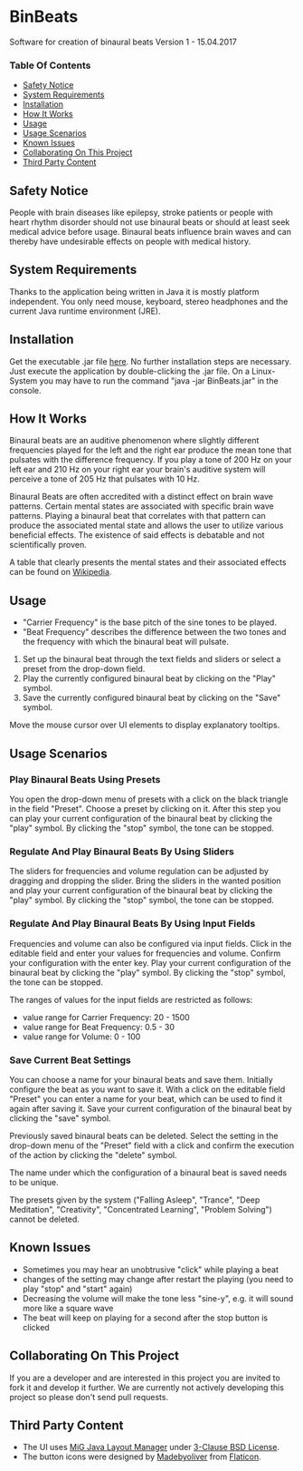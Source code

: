 # BinBeats
Software for creation of binaural beats
Version 1 - 15.04.2017 


### Table Of Contents

- [Safety Notice](#safety-notice)
- [System Requirements](#system-requirements)
- [Installation](#installation)
- [How It Works](#how-it-works)
- [Usage](#usage)
- [Usage Scenarios](#usage-scenarios)
- [Known Issues](#known-issues)
- [Collaborating On This Project](#collaborating-on-this-project)
- [Third Party Content](#third-party-content)

## Safety Notice
People with brain diseases like epilepsy, stroke patients or people with heart rhythm disorder should not use binaural beats or should at least seek medical advice before usage. Binaural beats influence brain waves and can thereby have undesirable effects on people with medical history.

## System Requirements
Thanks to the application being written in Java it is mostly platform independent. You only need mouse, keyboard, stereo headphones and the current Java runtime environment (JRE).

## Installation
Get the executable .jar file [here](https://github.com/AlexNitter/BinBeats/raw/master/build/BinBeats.jar). No further installation steps are necessary. Just execute the application by double-clicking the .jar file. On a Linux-System you may have to run the command "java -jar BinBeats.jar" in the console.

## How It Works
Binaural beats are an auditive phenomenon where slightly different frequencies played for the left and the right ear produce the mean tone that pulsates with the difference frequency.
If you play a tone of 200 Hz on your left ear and 210 Hz on your right ear your brain's auditive system will perceive a tone of 205 Hz that pulsates with 10 Hz. 

Binaural Beats are often accredited with a distinct effect on brain wave patterns. Certain mental states are associated with specific brain wave patterns. Playing a binaural beat that correlates with that pattern can produce the associated mental state and allows the user to utilize various beneficial effects. The existence of said effects is debatable and not scientifically proven.

A table that clearly presents the mental states and their associated effects can be found on [Wikipedia](https://en.wikipedia.org/wiki/Electroencephalography#Normal_activity).

## Usage
- "Carrier Frequency" is the base pitch of the sine tones to be played.
- "Beat Frequency" describes the difference between the two tones and the frequency with which the binaural beat will pulsate. 

1. Set up the binaural beat through the text fields and sliders or select a preset from the drop-down field.
2. Play the currently configured binaural beat by clicking on the "Play" symbol.
3. Save the currently configured binaural beat by clicking on the "Save" symbol.

Move the mouse cursor over UI elements to display explanatory tooltips.

## Usage Scenarios

### Play Binaural Beats Using Presets
 
You open the drop-down menu of presets with a click on the black triangle in the field "Preset". Choose a preset by clicking on it. After this step you can play your current configuration of the binaural beat by clicking the "play" symbol. By clicking the "stop" symbol, the tone can be stopped. 

### Regulate And Play Binaural Beats By Using Sliders

The sliders for frequencies and volume regulation can be adjusted by dragging and dropping the slider. Bring the sliders in the wanted position and play your current configuration of the binaural beat by clicking the "play" symbol. By clicking the "stop" symbol, the tone can be stopped. 

### Regulate And Play Binaural Beats By Using Input Fields

Frequencies and volume can also be configured via input fields. Click in the editable field and enter your values for frequencies and volume. Confirm your configuration with the enter key. Play your current configuration of the binaural beat by clicking the "play" symbol. By clicking the "stop" symbol, the tone can be stopped. 

The ranges of values for the input fields are restricted as follows:

- value range for Carrier Frequency: 20 - 1500
- value range for Beat Frequency: 0.5 - 30
- value range for Volume: 0 - 100
 
### Save Current Beat Settings

You can choose a name for your binaural beats and save them. Initially configure the beat as you want to save it. With a click on the editable field "Preset" you can enter a name for your beat, which can be used to find it again after saving it. Save your current configuration of the binaural beat by clicking the "save" symbol. 
 
Previously saved binaural beats can be deleted. Select the setting in the drop-down menu of the "Preset" field with a click and confirm the execution of the action by clicking the "delete" symbol.

The name under which the configuration of a binaural beat is saved needs to be unique.

The presets given by the system ("Falling Asleep", "Trance", "Deep Meditation", "Creativity", "Concentrated Learning", "Problem Solving") cannot be deleted.

## Known Issues
- Sometimes you may hear an unobtrusive "click" while playing a beat
- changes of the setting may change after restart the playing (you need to play "stop" and "start" again)
- Decreasing the volume will make the tone less "sine-y", e.g. it will sound more like a square wave
- The beat will keep on playing for a second after the stop button is clicked


## Collaborating On This Project
If you are a developer and are interested in this project you are invited to fork it and develop it further. We are currently not actively developing this project so please don't send pull requests.

## Third Party Content
* The UI uses [MiG Java Layout Manager](http://miglayout.com/) under [3-Clause BSD License](https://opensource.org/licenses/BSD-3-Clause).
* The button icons were designed by [Madebyoliver](http://www.flaticon.com/authors/madebyoliver) from [Flaticon](http://www.flaticon.com/packs/essential-collection).
